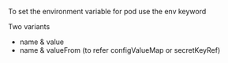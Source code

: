 
To set the environment variable for pod use the env keyword

Two variants

- name & value
- name & valueFrom (to refer configValueMap or secretKeyRef)